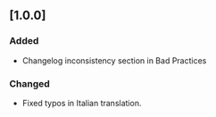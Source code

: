 ## [1.0.0]

### Added

- Changelog inconsistency section in Bad Practices

### Changed

- Fixed typos in Italian translation.
